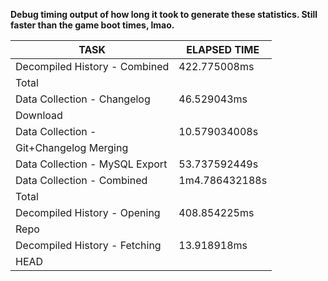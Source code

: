 **Debug timing output of how long it took to generate these statistics. Still faster than the game boot times, lmao.**



|              TASK              |  ELAPSED TIME  |
|--------------------------------|----------------|
| Decompiled History - Combined  | 422.775008ms   |
| Total                          |                |
| Data Collection - Changelog    | 46.529043ms    |
| Download                       |                |
| Data Collection -              | 10.579034008s  |
| Git+Changelog Merging          |                |
| Data Collection - MySQL Export | 53.737592449s  |
| Data Collection - Combined     | 1m4.786432188s |
| Total                          |                |
| Decompiled History - Opening   | 408.854225ms   |
| Repo                           |                |
| Decompiled History - Fetching  | 13.918918ms    |
| HEAD                           |                |
